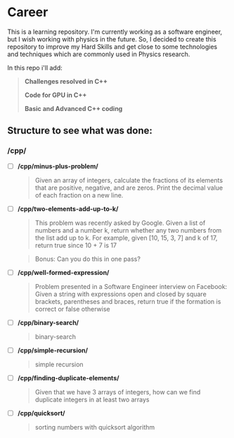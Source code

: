 # Career

This is a learning repository.
I'm currently working as a software engineer, but I wish working with physics in the future.
So, I decided to create this repository to improve my Hard Skills and get close to some technologies and techniques which are commonly used in Physics research.

In this repo i'll add:

> **Challenges resolved in C++**
>
> **Code for GPU in C++**
>
> **Basic and Advanced C++ coding**

## Structure to see what was done:

### /cpp/

- [ ] **/cpp/minus-plus-problem/**
  > Given an array of integers, calculate the fractions of its elements that are positive, negative, and are zeros. Print the decimal value of each fraction on a new line.
- [ ] **/cpp/two-elements-add-up-to-k/**
  > This problem was recently asked by Google. Given a list of numbers and a number k, return whether any two numbers from the list add up to k. For example, given [10, 15, 3, 7] and k of 17, return true since 10 + 7 is 17
  
  > Bonus: Can you do this in one pass?
- [ ] **/cpp/well-formed-expression/**
  > Problem presented in a Software Engineer interview on Facebook: Given a string with expressions open and closed by square brackets, parentheses and braces, return true if the formation is correct or false otherwise
- [ ] **/cpp/binary-search/** 
  > binary-search
- [ ] **/cpp/simple-recursion/**
  > simple recursion
- [ ] **/cpp/finding-duplicate-elements/**
  > Given that we have 3 arrays of integers, how can we find duplicate integers in at least two arrays
- [ ] **/cpp/quicksort/**
  > sorting numbers with quicksort algorithm
